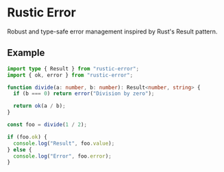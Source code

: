 # Rustic Error
Robust and type-safe error management inspired by Rust's Result pattern.

## Example
```ts
import type { Result } from "rustic-error";
import { ok, error } from "rustic-error"; 

function divide(a: number, b: number): Result<number, string> {
  if (b === 0) return error("Division by zero");

  return ok(a / b);
}

const foo = divide(1 / 2);

if (foo.ok) {
  console.log("Result", foo.value);
} else {
  console.log("Error", foo.error);
}
```